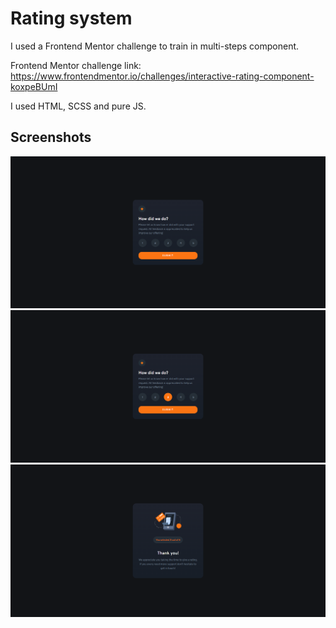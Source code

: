 # Rating system

I used a Frontend Mentor challenge to train in multi-steps component.

Frontend Mentor challenge link: https://www.frontendmentor.io/challenges/interactive-rating-component-koxpeBUmI

I used HTML, SCSS and pure JS.

## Screenshots
<img src="https://github.com/AlbertoDeMaria/RatingSystem/blob/master/dist/img/screenshots/main%20component%20view.png">
<br>
<img src="https://github.com/AlbertoDeMaria/RatingSystem/blob/master/dist/img/screenshots/button%20selected.png">
<br>
<img src="https://github.com/AlbertoDeMaria/RatingSystem/blob/master/dist/img/screenshots/thank%20you.png">

